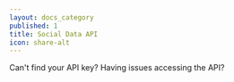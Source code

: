 ```yaml
---
layout: docs_category
published: 1
title: Social Data API
icon: share-alt
---
```


Can't find your API key? Having issues accessing the API?